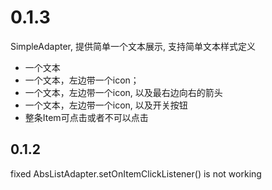 # 0.1.3
SimpleAdapter, 提供简单一个文本展示, 支持简单文本样式定义
- 一个文本
- 一个文本，左边带一个icon；
- 一个文本，左边带一个icon, 以及最右边向右的箭头
- 一个文本，左边带一个icon, 以及开关按钮
- 整条Item可点击或者不可以点击
## 0.1.2
fixed AbsListAdapter.setOnItemClickListener() is not working